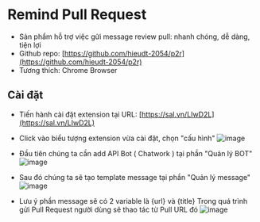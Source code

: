 # Remind Pull Request

- Sản phẩm hỗ trợ việc gửi message review pull: nhanh chóng, dễ dàng, tiện lợi
- Github repo: [https://github.com/hieudt-2054/p2r](https://github.com/hieudt-2054/p2r)
- Tương thích: Chrome Browser

## Cài đặt

- Tiến hành cài đặt extension tại URL: [https://sal.vn/LIwD2L](https://sal.vn/LIwD2L)

- Click vào biểu tượng extension vừa cài đặt, chọn "cấu hình"
![image](https://user-images.githubusercontent.com/55786352/108147724-fe487700-7101-11eb-9835-dda3f8f20469.png)

- Đầu tiên chúng ta cần add API Bot ( Chatwork ) tại phần "Quản lý BOT"
![image](https://user-images.githubusercontent.com/55786352/108147781-1e783600-7102-11eb-9b33-4822b0b1b378.png)

- Sau đó chúng ta sẽ tạo template message tại phần "Quản lý message"
![image](https://user-images.githubusercontent.com/55786352/108147861-4071b880-7102-11eb-9492-9e0e1dba21cd.png)

- Lưu ý phần message sẽ có 2 variable là {url} và {title}
Trong quá trình gửi Pull Request người dùng sẽ thao tác từ Pull URL đó
![image](https://i.ibb.co/r257NBS/new.png)
